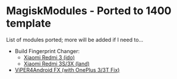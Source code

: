 # MagiskModules - Ported to 1400 template

List of modules ported; more will be added if I need to...

* Build Fingerprint Changer:
  * [Xiaomi Redmi 3 (ido)](https://github.com/KudProject/MagiskModules/tree/BuildFPChanger-ido)
  * [Xiaomi Redmi 3S/3X (land)](https://github.com/KudProject/MagiskModules/tree/BuildFPChanger-land)
* [ViPER4Android FX (with OnePlus 3/3T Fix)](https://github.com/KudProject/MagiskModules/tree/ViPER4Android-OP)
